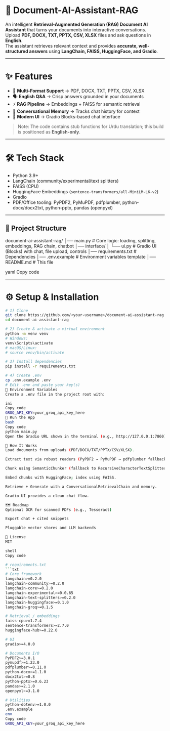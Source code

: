 # 🤖 Document-AI-Assistant-RAG

An intelligent **Retrieval-Augmented Generation (RAG) Document AI Assistant** that turns your documents into interactive conversations.  
Upload **PDF, DOCX, TXT, PPTX, CSV, XLSX** files and ask questions in **English**.  
The assistant retrieves relevant context and provides **accurate, well-structured answers** using **LangChain, FAISS, HuggingFace, and Gradio**.

---

# ✨ Features
- 📂 **Multi-Format Support** → PDF, DOCX, TXT, PPTX, CSV, XLSX  
- 🗣️ **English Q&A** → Crisp answers grounded in your documents  
- ⚡ **RAG Pipeline** → Embeddings + FAISS for semantic retrieval  
- 🧠 **Conversational Memory** → Tracks chat history for context  
- 🎨 **Modern UI** → Gradio Blocks-based chat interface

> Note: The code contains stub functions for Urdu translation; this build is positioned as **English-only**.

---

# 🛠 Tech Stack
- Python 3.9+  
- LangChain (community/experimental/text splitters)  
- FAISS (CPU)  
- HuggingFace Embeddings (`sentence-transformers/all-MiniLM-L6-v2`)  
- Gradio  
- PDF/Office tooling: PyPDF2, PyMuPDF, pdfplumber, python-docx/docx2txt, python-pptx, pandas (openpyxl)

---

## 📂 Project Structure
document-ai-assistant-rag/
│── main.py # Core logic: loading, splitting, embeddings, RAG chain, chatbot
│── interface/
│ └── ui.py # Gradio UI (Blocks) with chat, file upload, controls
│── requirements.txt # Dependencies
│── .env.example # Environment variables template
│── README.md # This file

yaml
Copy code

---

# ⚙️ Setup & Installation
```bash
# 1) Clone
git clone https://github.com/<your-username>/document-ai-assistant-rag.git
cd document-ai-assistant-rag

# 2) Create & activate a virtual environment
python -m venv venv
# Windows:
venv\Scripts\activate
# macOS/Linux:
# source venv/bin/activate

# 3) Install dependencies
pip install -r requirements.txt

# 4) Create .env
cp .env.example .env
# Edit .env and paste your key(s)
🔑 Environment Variables
Create a .env file in the project root with:

ini
Copy code
GROQ_API_KEY=your_groq_api_key_here
🚀 Run the App
bash
Copy code
python main.py
Open the Gradio URL shown in the terminal (e.g., http://127.0.0.1:7860).

🧪 How It Works
Load documents from uploads (PDF/DOCX/TXT/PPTX/CSV/XLSX).

Extract text via robust readers (PyPDF2 → PyMuPDF → pdfplumber fallback).

Chunk using SemanticChunker (fallback to RecursiveCharacterTextSplitter).

Embed chunks with HuggingFace; index using FAISS.

Retrieve + Generate with a ConversationalRetrievalChain and memory.

Gradio UI provides a clean chat flow.

🗺️ Roadmap
Optional OCR for scanned PDFs (e.g., Tesseract)

Export chat + cited snippets

Pluggable vector stores and LLM backends

🧾 License
MIT

shell
Copy code

# requirements.txt
```txt
# Core framework
langchain>=0.2.0
langchain-community>=0.2.0
langchain-core>=0.2.0
langchain-experimental>=0.0.65
langchain-text-splitters>=0.2.0
langchain-huggingface>=0.1.0
langchain-groq>=0.1.5

# Retrieval / embeddings
faiss-cpu>=1.7.4
sentence-transformers>=2.7.0
huggingface-hub>=0.22.0

# UI
gradio>=4.0.0

# Documents I/O
PyPDF2>=3.0.1
pymupdf>=1.23.0
pdfplumber>=0.11.0
python-docx>=1.1.0
docx2txt>=0.8
python-pptx>=0.6.23
pandas>=2.1.0
openpyxl>=3.1.0

# Utilities
python-dotenv>=1.0.0
.env.example
env
Copy code
GROQ_API_KEY=your_groq_api_key_here

